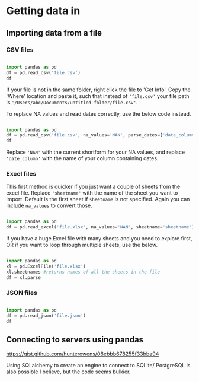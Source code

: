 
# Getting data in

## Importing data from a file

### CSV files
```python

import pandas as pd
df = pd.read_csv('file.csv')
df

```

If your file is not in the same folder, right click the file to 'Get Info'. Copy the 'Where' location and paste it, such that instead of `'file.csv'` your file path is `'/Users/abc/Documents/untitled folder/file.csv'`.

To replace NA values and read dates correctly, use the below code instead. 

```python

import pandas as pd
df = pd.read_csv('file.csv', na_values='NAN', parse_dates=['date_column'])
df

```

Replace `'NAN'` with the current shortform for your NA values, and replace `'date_column'` with the name of your column containing dates.


### Excel files

This first method is quicker if you just want a couple of sheets from the excel file. Replace `'sheetname'` with the name of the sheet you want to import. Default is the first sheet if `sheetname` is not specified. Again you can include `na_values` to convert those.

```python

import pandas as pd
df = pd.read_excel('file.xlsx', na_values='NAN', sheetname='sheetname')

```

If you have a huge Excel file with many sheets and you need to explore first, OR if you want to loop through multiple sheets, use the below.

```python

import pandas as pd
xl = pd.ExcelFile('file.xlsx')
xl.sheetnames #returns names of all the sheets in the file
df = xl.parse

```


### JSON files

```python

import pandas as pd
df = pd.read_json('file.json')
df

```


## Connecting to servers using pandas

https://gist.github.com/hunterowens/08ebbb678255f33bba94

Using SQLalchemy to create an engine to connect to SQLite/ PostgreSQL is also possible I believe, but the code seems bulkier.